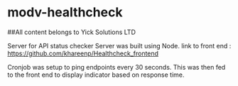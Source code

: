 # modv-healthcheck
##All content belongs to Yick Solutions LTD


Server for API status checker
Server was built using Node.
link to front end :
https://github.com/khareenp/Healthcheck_frontend

Cronjob was setup to ping endpoints every 30 seconds.
This was then fed to the front end to display indicator based on response time.
